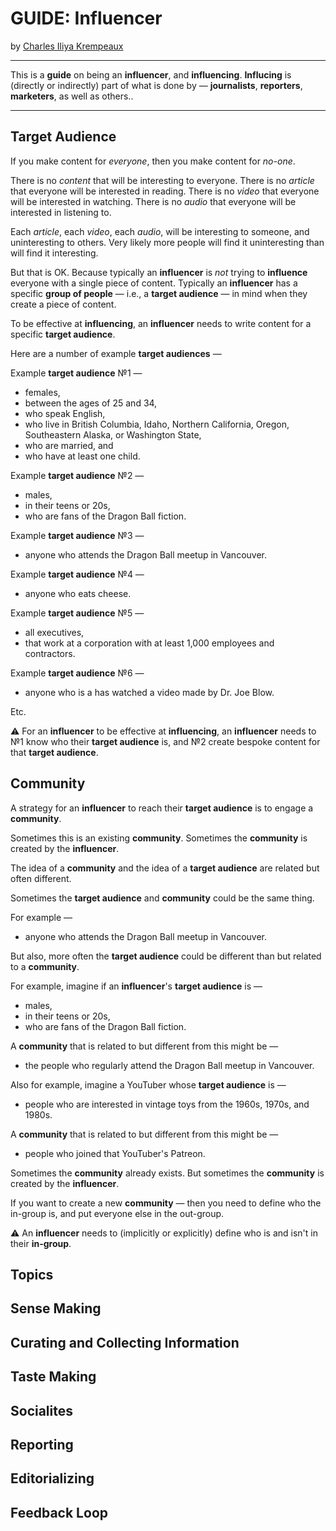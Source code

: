 # GUIDE: Influencer

by [Charles Iliya Krempeaux](http://changelog.ca/)

---

This is a **guide** on being an **influencer**, and **influencing**.
**Influcing** is (directly or indirectly) part of what is done by — **journalists**, **reporters**, **marketers**, as well as others..

---

## Target Audience

If you make content for _everyone_, then you make content for _no-one_.

There is no _content_ that will be interesting to everyone.
There is no _article_ that everyone will be interested in reading.
There is no _video_ that everyone will be interested in watching.
There is no _audio_ that everyone will be interested in listening to.

Each _article_, each _video_, each _audio_, will be interesting to someone, and uninteresting to others.
Very likely more people will find it uninteresting than will find it interesting.

But that is OK.
Because typically an **influencer** is _not_ trying to **influence** everyone with a single piece of content.
Typically an **influencer** has a specific **group of people** — i.e., a **target audience** — in mind when they create a piece of content.

To be effective at **influencing**, an **influencer** needs to write content for a specific **target audience**.

Here are a number of example **target audiences** —

Example **target audience** №1 —
* females,
* between the ages of 25 and 34,
* who speak English,
* who live in British Columbia, Idaho, Northern California, Oregon, Southeastern Alaska, or Washington State,
* who are married, and
* who have at least one child.

Example **target audience** №2 —
* males,
* in their teens or 20s,
* who are fans of the Dragon Ball fiction.

Example **target audience** №3 —
* anyone who attends the Dragon Ball meetup in Vancouver.

Example **target audience** №4 —
* anyone who eats cheese.

Example **target audience** №5 —
* all executives,
* that work at a corporation with at least 1,000 employees and contractors.

Example **target audience** №6 —
* anyone who is a has watched a video made by Dr. Joe Blow.

Etc.

⚠️ For an **influencer** to be effective at **influencing**, an **influencer** needs to №1 know who their **target audience** is, and №2 create bespoke content for that **target audience**.

## Community

A strategy for an **influencer** to reach their **target audience** is to engage a **community**.

Sometimes this is an existing **community**.
Sometimes the **community** is created by the **influencer**.

The idea of a **community** and the idea of a **target audience** are related but often different.

Sometimes the **target audience** and **community** could be the same thing.

For example —
* anyone who attends the Dragon Ball meetup in Vancouver.

But also, more often the **target audience** could be different than but related to a **community**.

For example, imagine if an **influencer**'s **target audience** is —
* males,
* in their teens or 20s,
* who are fans of the Dragon Ball fiction.

A **community** that is related to but different from this might be —
* the people who regularly attend the Dragon Ball meetup in Vancouver.

Also for example, imagine a YouTuber whose **target audience** is —
* people who are interested in vintage toys from the 1960s, 1970s, and 1980s.

A **community** that is related to but different from this might be —
* people who joined that YouTuber's Patreon.

Sometimes the **community** already exists.
But sometimes the **community** is created by the **influencer**.

If you want to create a new **community** ⁠— then you need to define who the in-group is, and put everyone else in the out-group.

⚠️ An **influencer** needs to (implicitly or explicitly) define who is and isn't in their **in-group**.

## Topics

## Sense Making

## Curating and Collecting Information

## Taste Making

## Socialites

## Reporting

## Editorializing

## Feedback Loop
